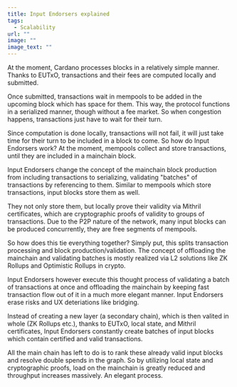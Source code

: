 ```yaml
---
title: Input Endorsers explained
tags:
  - Scalability
url: ""
image: ""
image_text: ""
---
```


At the moment, Cardano processes blocks in a relatively simple manner. Thanks to EUTxO, transactions and their fees are computed locally and submitted.

Once submitted, transactions wait in mempools to be added in the upcoming block which has space for them. This way, the protocol functions in a serialized manner, though without a fee market. So when congestion happens, transactions just have to wait for their turn.

Since computation is done locally, transactions will not fail, it will just take time for their turn to be included in a block to come. So how do Input Endorsers work? At the moment, mempools collect and store transactions, until they are included in a mainchain block.

Input Endorsers change the concept of the mainchain block production from including transactions to serializing, validating "batches" of transactions by referencing to them. Similar to mempools which store transactions, input blocks store them as well.

They not only store them, but locally prove their validity via Mithril certificates, which are cryptographic proofs of validity to groups of transactions. Due to the P2P nature of the network, many input blocks can be produced concurrently, they are free segments of mempools.

So how does this tie everything together? Simply put, this splits transaction processing and block production/validation. The concept of offloading the mainchain and validating batches is mostly realized via L2 solutions like ZK Rollups and Optimistic Rollups in crypto.

Input Endorsers however execute this thought process of validating a batch of transactions at once and offloading the mainchain by keeping fast transaction flow out of it in a much more elegant manner. Input Endorsers erase risks and UX deteriations like bridging.

Instead of creating a new layer (a secondary chain), which is then valited in whole (ZK Rollups etc.), thanks to EUTxO, local state, and Mithril certificates, Input Endorsers constantly create batches of input blocks which contain certified and valid transactions.

All the main chain has left to do is to rank these already valid input blocks and resolve double spends in the graph. So by utilizing local state and cryptographic proofs, load on the mainchain is greatly reduced and throughput increases massively. An elegant process.
